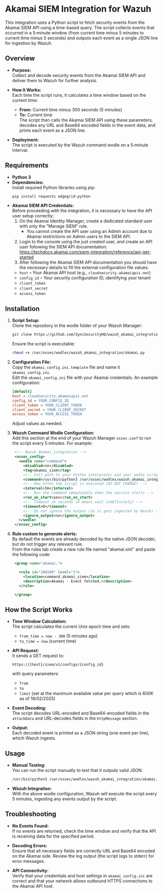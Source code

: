 # Akamai SIEM Integration for Wazuh

This integration uses a Python script to fetch security events from the Akamai SIEM API using a time-based query. The script collects events that occurred in a 5‑minute window (from current time minus 5 minutes to current time minus 5 seconds) and outputs each event as a single JSON line for ingestion by Wazuh.

## Overview

- **Purpose:**  
  Collect and decode security events from the Akamai SIEM API and deliver them to Wazuh for further analysis.

- **How It Works:**  
  Each time the script runs, it calculates a time window based on the current time:
  - **From:** Current time minus 300 seconds (5 minutes)
  - **To:** Current time  
  The script then calls the Akamai SIEM API using these parameters, decodes any URL and Base64 encoded fields in the event data, and prints each event as a JSON line.

- **Deployment:**  
  The script is executed by the Wazuh command wodle on a 5‑minute interval.

## Requirements

- **Python 3**  
- **Dependencies:**  
  Install required Python libraries using pip:
  ```bash
  pip install requests edgegrid-python
  ```
- **Akamai SIEM API Credentials:**  
  Before proceeding with the integration, it is necessary to have the API user setup correctly:
  1. On the Akamai Identity Manager, create a dedicated standard user with only the "Manage SIEM" role. 
     - You cannot create the API user using an Admin account due to Akamai restrictions on Admin users to the SIEM API. 
  2. Login to the console using the just created user, and create an API user following the SIEM API documentation: https://techdocs.akamai.com/siem-integration/reference/api-get-started
  3. After following the Akamai SIEM API documentation you should have the necessary details to fill the external configuration file values:
  - `host` – Your Akamai API host (e.g., `cloudsecurity.akamaiapis.net`)
  - `config_id` – Your security configuration ID, identifying your tenant
  - `client_token`
  - `client_secret`
  - `access_token`


## Installation

1. **Script Setup:**  
   Clone the repository in the wodle folder of your Wazuh Manager:
   ```bash
   git clone https://github.com/SyncSecurityHQ/wazuh_akamai_integration.git
   ```
   Ensure the script is executable:
   ```bash
   chmod +x /var/ossec/wodles/wazuh_akamai_integration/akamai.py
   ```

2. **Configuration File:**  
   Copy the `akamai_config.ini.template` file and name it `akamai_config.ini`.  
   Edit the `akamai_config.ini` file with your Akamai credentials. An example configuration:
   ```ini
   [default]
   host = cloudsecurity.akamaiapis.net
   config_id = YOUR_CONFIG_ID
   client_token = YOUR_CLIENT_TOKEN
   client_secret = YOUR_CLIENT_SECRET
   access_token = YOUR_ACCESS_TOKEN
   ```
   Adjust values as needed.

3. **Wazuh Command Wodle Configuration:**  
   Add this section at the end of your Wazuh Manager `ossec.conf` to run the script every 5 minutes. For example:
   ```xml
    <!-- Wazuh Akamai integration --> 
    <ossec_config>
      <wodle name="command">
        <disabled>no</disabled>
        <tag>akamai_siem</tag>
        <!-- Full path to your Python interpreter and your wodle script -->
        <command>/usr/bin/python3 /var/ossec/wodles/wazuh_akamai_integration/akamai.py</command>
        <!-- How often the script is executed (DO NOT CHANGE) -->
        <interval>5m</interval>
        <!-- Run the command immediately when the service starts -->
        <run_on_start>yes</run_on_start>
        <!-- Timeout in seconds (0 means wait indefinitely) -->
        <timeout>0</timeout>
        <!-- Do not ignore the output (so it gets ingested by Wazuh) -->
        <ignore_output>no</ignore_output>
      </wodle>
    </ossec_config>
   ```

4. **Rule custom to generate alerts:**  
  By default the events are already decoded by the native JSON decoder, but do not trigger any relevant rule.  
  From the rules tab create a new rule file named "akamai.xml" and paste the following code:
   ```xml
    <group name="akamai,">

      <rule id="100100" level="3">
        <location>command_akamai_siem</location>
        <description>Akamai - Event fetched.</description>
      </rule>

    </group>
   ```

## How the Script Works

- **Time Window Calculation:**  
  The script calculates the current Unix epoch time and sets:
  - `from_time = now - 300` (5 minutes ago)
  - `to_time = now` (current time)

- **API Request:**  
  It sends a GET request to:
  ```
  https://{host}/siem/v1/configs/{config_id}
  ```
  with query parameters:
  - `from`
  - `to`
  - `limit` (set at the maximum available value per query which is 600K as of 18/02/2025)

- **Event Decoding:**  
  The script decodes URL-encoded and Base64-encoded fields in the `attackData` and URL-decodes fields in the `httpMessage` section.

- **Output:**  
  Each decoded event is printed as a JSON string (one event per line), which Wazuh ingests.

## Usage

- **Manual Testing:**  
  You can run the script manually to test that it outputs valid JSON:
  ```bash
  /usr/bin/python3 /var/ossec/wodles/wazuh_akamai_integration/akamai.py
  ```
- **Wazuh Integration:**  
  With the above wodle configuration, Wazuh will execute the script every 5 minutes, ingesting any events output by the script.

## Troubleshooting

- **No Events Found:**  
  If no events are returned, check the time window and verify that the API is receiving data for the specified period.

- **Decoding Errors:**  
  Ensure that all necessary fields are correctly URL and Base64 encoded on the Akamai side. Review the log output (the script logs to stderr) for error messages.

- **API Connectivity:**  
  Verify that your credentials and host settings in `akamai_config.ini` are correct and that your network allows outbound HTTPS connections to the Akamai API host.
